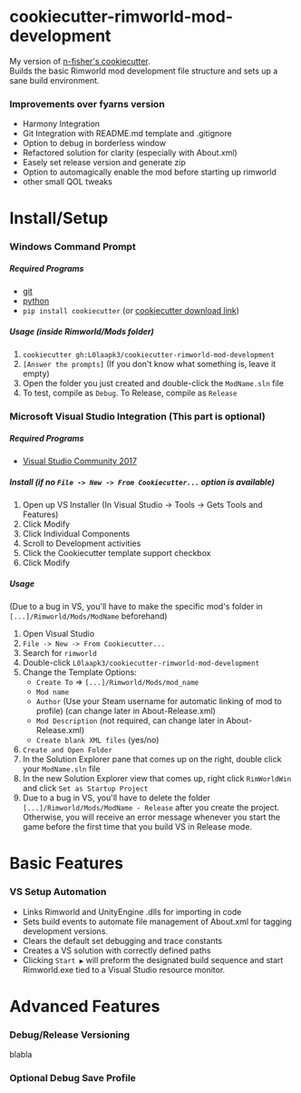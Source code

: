 # cookiecutter-rimworld-mod-development
My version of [n-fisher's cookiecutter](https://github.com/n-fisher/cookiecutter-rimworld-mod-development).  
Builds the basic Rimworld mod development file structure and sets up a sane build environment.

### Improvements over fyarns version
- Harmony Integration
- Git Integration with README.md template and .gitignore
- Option to debug in borderless window
- Refactored solution for clarity (especially with About.xml)
- Easely set release version and generate zip
- Option to automagically enable the mod before starting up rimworld
- other small QOL tweaks


# Install/Setup
### Windows Command Prompt
##### Required Programs
- [git](https://git-scm.com/downloads)
- [python](https://www.python.org/downloads/)
- `pip install cookiecutter` (or [cookiecutter download link](https://github.com/audreyr/cookiecutter))

##### Usage (inside Rimworld/Mods folder)
1. `cookiecutter gh:L0laapk3/cookiecutter-rimworld-mod-development`
2. `[Answer the prompts]` (If you don't know what something is, leave it empty)
3. Open the folder you just created and double-click the `ModName.sln` file
4. To test, compile as `Debug`. To Release, compile as `Release`
    
### Microsoft Visual Studio Integration (This part is optional)
##### Required Programs

- [Visual Studio Community 2017](https://www.visualstudio.com/downloads/)

##### Install (if no `File -> New -> From Cookiecutter...` option is available)
1. Open up VS Installer (In Visual Studio -> Tools -> Gets Tools and Features)
2. Click Modify
3. Click Individual Components
4. Scroll to Development activities
5. Click the Cookiecutter template support checkbox
6. Click Modify

##### Usage
(Due to a bug in VS, you'll have to make the specific mod's folder in `[...]/Rimworld/Mods/ModName` beforehand)
1. Open Visual Studio
2. `File -> New -> From Cookiecutter...`
3. Search for `rimworld`
4. Double-click `L0laapk3/cookiecutter-rimworld-mod-development`
5. Change the Template Options:
   - `Create To` => `[...]/Rimworld/Mods/mod_name`
   - `Mod name`
   - `Author` (Use your Steam username for automatic linking of mod to profile) (can change later in About-Release.xml)
   - `Mod Description` (not required, can change later in About-Release.xml)
   - `Create blank XML files` (yes/no)
6. `Create and Open Folder`
7. In the Solution Explorer pane that comes up on the right, double click your `ModName.sln` file
8. In the new Solution Explorer view that comes up, right click `RimWorldWin` and click `Set as Startup Project`
9. Due to a bug in VS, you'll have to delete the folder `[...]/Rimworld/Mods/ModName - Release` after you create the project. Otherwise, you will receive an error message whenever you start the game before the first time that you build VS in Release mode.


# Basic Features

### VS Setup Automation
- Links Rimworld and UnityEngine .dlls for importing in code
- Sets build events to automate file management of About.xml for tagging development versions.
- Clears the default set debugging and trace constants
- Creates a VS solution with correctly defined paths
- Clicking `Start ▶️` will preform the designated build sequence and start Rimworld.exe tied to a Visual Studio resource monitor.

# Advanced Features
### Debug/Release Versioning
blabla
  
### Optional Debug Save Profile
<Temporarily removed>
